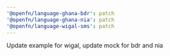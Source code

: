 ```yaml
---
'@openfn/language-ghana-bdr': patch
'@openfn/language-ghana-nia': patch
'@openfn/language-wigal-sms': patch
---
```


Update example for wigal, update mock for bdr and nia
